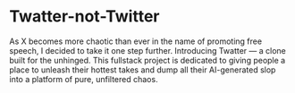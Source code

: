 # Twatter-not-Twitter
As X becomes more chaotic than ever in the name of promoting free speech, I decided to take it one step further. Introducing Twatter — a clone built for the unhinged. This fullstack project is dedicated to giving people a place to unleash their hottest takes and dump all their AI-generated slop into a platform of pure, unfiltered chaos.
